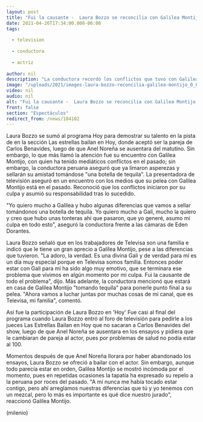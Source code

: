 ```yaml
---
layout: post
title: "Fui la causante -  Laura Bozzo se reconcilia con Galilea Montijo; admite que pelea fue su culpa"
date: 2021-04-26T17:34:00.000-06:00
tags:
  
  - television
  
  - conductora
  
  - actriz
  
author: nil
description: "La conductora recordó los conflictos que tuvo con Galilea Montijo; señaló que sellarán su amistad tomando una botella de tequila. "
image: "/uploads/2021/images-laura-bozzo-reconcilia-galilea-montijo_0_0_1200_747.jpg"
video: nil
audio: nil
alt: "Fui la causante -  Laura Bozzo se reconcilia con Galilea Montijo; admite que pelea fue su culpa"
front: false
section: "Espectáculos"
redirect_from: /news/184102
---
```


Laura Bozzo se sumó al programa Hoy para demostrar su talento en la pista de en la sección Las estrellas bailan en Hoy, donde aceptó ser la pareja de Carlos Benavides, luego de que Anel Noreña se ausentara del matutino. Sin embargo, lo que más llamó la atención fue su encuentro con Galilea Montijo, con quien ha tenido mediáticos conflictos en el pasado; sin embargo, la conductora peruana aseguró que ya limaron asperezas y sellarán su amistad tomándose "una botella de tequila". La presentadora de televisión aseguró en un encuentro con los medios que su pelea con Galilea Montijo está en el pasado. Reconoció que los conflictos iniciaron por su culpa y asumió su responsabilidad tras lo sucedido.  

"Yo quiero mucho a Galilea y hubo algunas diferencias que vamos a sellar tomándonos una botella de tequila. Yo quiero mucho a Gali, mucho la quiero y creo que hubo unas tonteras ahí que pasaron, que yo generé, asumo mi culpa en todo esto", aseguró la conductora frente a las cámaras de Eden Dorantes.  

Laura Bozzo señaló que en los trabajadores de Televisa son una familia e indicó que le tiene un gran aprecio a Galilea Montijo, pese a las diferencias que tuvieron.  "La adoro, la verdad. Es una divina Gali y de verdad para mí es un día muy especial porque en Televisa somos familia. Entonces poder estar con Gali para mí ha sido algo muy emotivo, que se terminara ese problema que vivimos en algún momento por mi culpa. Fui la causante de todo el problema", dijo.
Más adelante, la conductora mencionó que estará en casa de Galilea Montijo "tomando tequila" para ponerle punto final a su pelea. "Ahora vamos a luchar juntas por muchas cosas de mi canal, que es Televisa, mi familia", comentó.  

Así fue la participación de Laura Bozzo en 'Hoy' Fue casi al final del programa cuando Laura Bozzo entró al foro de televisión para pedirle a los jueces Las Estrellas Bailan en Hoy que no sacaran a Carlos Benavides del show, luego de que Anel Noreña se ausentara en los ensayos y pidiera que le cambiaran de pareja al actor, pues por problemas de salud no podía estar al 100.

Momentos después de que Anel Noreña llorara por haber abandonado los ensayos, Laura Bozzo se ofreció a bailar con el actor. Sin embargo, aunque todo parecía estar en orden, Galilea Montijo se mostró incómoda por el momento, pues en repetidas ocasiones la tapatía ha expresado su repelo a la peruana por roces del pasado.  "A mí nunca me había tocado estar contigo, pero ahí arreglamos nuestras diferencias que tú y yo tenemos con un mezcal, pero lo más es importante es qué dice nuestro jurado", reaccionó Galilea Montijo.  

(milenio)